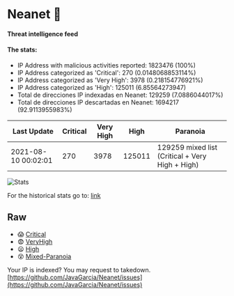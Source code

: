 # Neanet :hocho:
#### Threat intelligence feed
#### The stats:

- IP Address with malicious activities reported: 1823476 (100%)
- IP Address categorized as 'Critical':  270 (0.0148068853114%)
- IP Address categorized as 'Very High':  3978 (0.218154776921%)
- IP Address categorized as 'High':  125011 (6.85564273947)
- Total de direcciones IP indexadas en Neanet:  129259 (7.0886044017%)
- Total de direcciones IP descartadas en Neanet:  1694217 (92.9113955983%)

| Last Update | Critical | Very High | High | Paranoia |
| --- | --- | --- | --- | --- |
| 2021-08-10 00:02:01 | 270 | 3978 | 125011 | 129259 mixed list (Critical + Very High + High)|

![Stats](https://docs.google.com/spreadsheets/d/e/2PACX-1vSnaNMIXVabIpDJjufMlzH7poXnshF3mgd8Is1g9ytUEzVsP5my4Trn8f-xkoLLQ38xpL3HtmUexLo6/pubchart?oid=501124687&format=image)

For the historical stats go to: [link](/stats.csv)
## Raw
- :scream: [Critical](https://raw.githubusercontent.com/JavaGarcia/Neanet/master/blacklists/neanet_critical.txt)
- :fearful: [VeryHigh](https://raw.githubusercontent.com/JavaGarcia/Neanet/master/blacklists/neanet_veryHigh.txtt)
- :frowning: [High](https://raw.githubusercontent.com/JavaGarcia/Neanet/master/blacklists/neanet_high.txt)
- :dizzy_face: [Mixed-Paranoia](https://raw.githubusercontent.com/JavaGarcia/Neanet/master/blacklists/neanet_all.txt)


Your IP is indexed? You may request to takedown. [https://github.com/JavaGarcia/Neanet/issues](https://github.com/JavaGarcia/Neanet/issues)






















































































































































































































































































































































































































































































































































































































































































































































































































































































































































































































































































































































































































































































































































































































































































































































































































































































































































































































































































































































































































































































































































































































































































































































































































































































































































































































































































































































































































































































































































































































































































































































































































































































































































































































































































































































































































































































































































































































































































































































































































































































































































































































































































































































































































































































































































































































































































































































































































































































































































































































































































































































































































































































































































































































































































































































































































































































































































































































































































































































































































































































































































































































































































































































































































































































































































































































































































































































































































































































































































































































































































































































































































































































































































































































































































































































































































































































































































































































































































































































































































































































































































































































































































